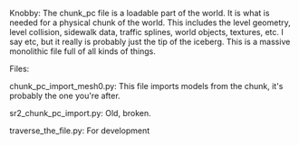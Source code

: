 Knobby:
The chunk_pc file is a loadable part of the world. It is what is needed for a physical chunk of the world. This includes the level geometry, level collision, sidewalk data, traffic splines, world objects, textures, etc. I say etc, but it really is probably just the tip of the iceberg. This is a massive monolithic file full of all kinds of things.


Files:


chunk_pc_import_mesh0.py:    This file imports models from the chunk, it's probably the one you're after. 

sr2_chunk_pc_import.py:    Old, broken.

traverse_the_file.py:    For development 
